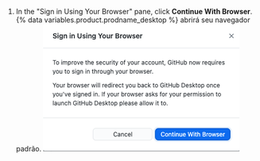 1. In the "Sign in Using Your Browser" pane, click **Continue With Browser**. {% data variables.product.prodname_desktop %} abrirá seu navegador padrão. ![Link Sign in using your browser (Entrar via navegador)](/assets/images/help/desktop/sign-in-browser.png)